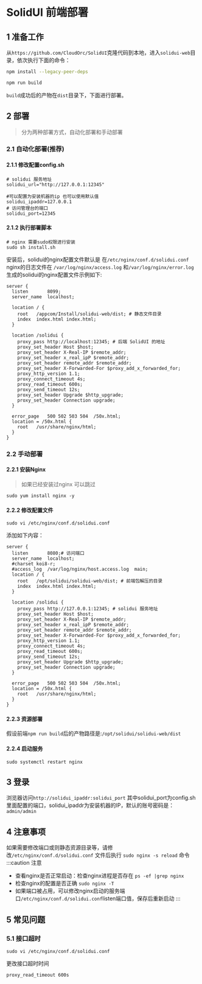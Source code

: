 # SolidUI 前端部署

## 1 准备工作

从`https://github.com/CloudOrc/SolidUI`克隆代码到本地，进入`solidui-web`目录，依次执行下面的命令：

```bash
npm install --legacy-peer-deps 

npm run build
```

`build`成功后的产物在`dist`目录下，下面进行部署。


## 2 部署

> 分为两种部署方式，自动化部署和手动部署

### 2.1 自动化部署(推荐)

#### 2.1.1 修改配置config.sh
```shell script
# solidui 服务地址
solidui_url="http://127.0.0.1:12345"

#可以配置为安装机器的ip 也可以使用默认值
solidui_ipaddr=127.0.0.1
# 访问管理台的端口
solidui_port=12345
```

#### 2.1.2 执行部署脚本

```shell script
# nginx 需要sudo权限进行安装
sudo sh install.sh
```
安装后，solidui的nginx配置文件默认是 在`/etc/nginx/conf.d/solidui.conf`
nginx的日志文件在 `/var/log/nginx/access.log` 和`/var/log/nginx/error.log`
生成的solidui的nginx配置文件示例如下:
```nginx
server {
  listen       8099;
  server_name  localhost;

  location / {
    root   /appcom/Install/solidui-web/dist; # 静态文件目录 
    index  index.html index.html;
  }

  location /solidui {
    proxy_pass http://localhost:12345; # 后端 SolidUI 的地址
    proxy_set_header Host $host;
    proxy_set_header X-Real-IP $remote_addr;
    proxy_set_header x_real_ipP $remote_addr;
    proxy_set_header remote_addr $remote_addr;
    proxy_set_header X-Forwarded-For $proxy_add_x_forwarded_for;
    proxy_http_version 1.1;
    proxy_connect_timeout 4s;
    proxy_read_timeout 600s;
    proxy_send_timeout 12s;
    proxy_set_header Upgrade $http_upgrade;
    proxy_set_header Connection upgrade;
  }

  error_page   500 502 503 504  /50x.html;
  location = /50x.html {
    root   /usr/share/nginx/html;
  }
}
```

### 2.2 手动部署

#### 2.2.1 安装Nginx
> 如果已经安装过nginx 可以跳过

```shell script
sudo yum install nginx -y
```

#### 2.2.2 修改配置文件
```shell script
sudo vi /etc/nginx/conf.d/solidui.conf
```

添加如下内容：

```
server {
  listen       8080;# 访问端口
  server_name  localhost;
  #charset koi8-r;
  #access_log  /var/log/nginx/host.access.log  main;
  location / {
    root   /opt/solidui/solidui-web/dist; # 前端包解压的目录
    index  index.html index.html;
  }

  location /solidui {
    proxy_pass http://127.0.0.1:12345; # solidui 服务地址
    proxy_set_header Host $host;
    proxy_set_header X-Real-IP $remote_addr;
    proxy_set_header x_real_ipP $remote_addr;
    proxy_set_header remote_addr $remote_addr;
    proxy_set_header X-Forwarded-For $proxy_add_x_forwarded_for;
    proxy_http_version 1.1;
    proxy_connect_timeout 4s;
    proxy_read_timeout 600s;
    proxy_send_timeout 12s;
    proxy_set_header Upgrade $http_upgrade;
    proxy_set_header Connection upgrade;
  }
 
  error_page   500 502 503 504  /50x.html;
  location = /50x.html {
    root   /usr/share/nginx/html;
  }
}
```

#### 2.2.3 资源部署 

假设前端`npm run build`后的产物路径是:`/opt/solidui/solidui-web/dist`

#### 2.2.4  启动服务

```
sudo systemctl restart nginx
```

## 3 登录

浏览器访问`http://solidui_ipaddr:solidui_port` 其中solidui_port为config.sh里面配置的端口，solidui_ipaddr为安装机器的IP，默认的账号密码是：`admin/admin`

## 4 注意事项 

如果需要修改端口或则静态资源目录等，请修改`/etc/nginx/conf.d/solidui.conf` 文件后执行 `sudo nginx -s reload` 命令
:::caution 注意
- 查看nginx是否正常启动：检查nginx进程是否存在 `ps -ef |grep nginx` 
- 检查nginx的配置是否正确 `sudo nginx -T ` 
- 如果端口被占用，可以修改nginx启动的服务端口`/etc/nginx/conf.d/solidui.conf`listen端口值，保存后重新启动
:::

## 5 常见问题
### 5.1 接口超时

```
sudo vi /etc/nginx/conf.d/solidui.conf
```
更改接口超时时间

```
proxy_read_timeout 600s
```
